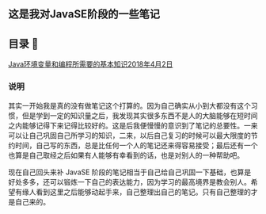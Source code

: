 ## 这是我对JavaSE阶段的一些笔记
## 目录 :book:
[Java环境变量和编程所需要的基本知识2018年4月2日](Java编程基础和环境变量配置.md)

### 说明

其实一开始我是真的没有做笔记这个打算的。因为自己确实从小到大都没有这个习惯，但是学到一定的知识量之后，我发现其实很多东西不是人的大脑能够在短时间之内能够记得下来记得比较好的。这是后我便慢慢的意识到了笔记的总要性。一来可以让自己巩固自己所学习的知识，二来，以后自己复习的时候可以最大限度的节约时间，自己写的东西，总是比任何一个人的笔记还来得容易接受；最后还有一个也算是自己取经之后如果有人能够有幸看到的话，也是对别人的一种帮助吧。  

现在自己回头来补 JavaSE 阶段的笔记相当于自己给自己巩固一下基础，也算是好处多多，还可以锻炼一下自己的表达能力，因为学习的最高境界是教会别人。希望有缘人看到这里之后能够动起手来，自己整理出自己的笔记。只有自己整理的才是自己来的。

